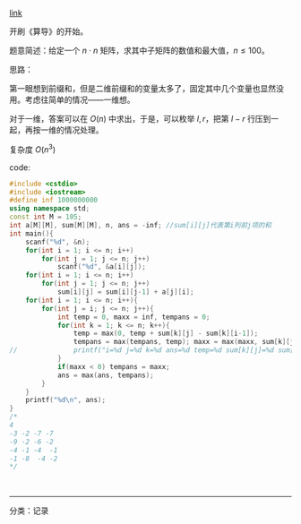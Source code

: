   
  
[link](https://www.acwing.com/problem/content/128/)  
  
开刷《算导》的开始。  
  
题意简述：给定一个 $n \cdot n$ 矩阵，求其中子矩阵的数值和最大值，$n \leq 100$。  
  
思路：  
  
第一眼想到前缀和，但是二维前缀和的变量太多了，固定其中几个变量也显然没用。考虑往简单的情况——一维想。  
  
对于一维，答案可以在 $O(n)$ 中求出，于是，可以枚举 $l,r$，把第 $l-r$ 行压到一起，再按一维的情况处理。  
  
复杂度 $O(n^3)$  
  
code:  
```cpp  
#include <cstdio>  
#include <iostream>   
#define inf 1000000000  
using namespace std;  
const int M = 105;  
int a[M][M], sum[M][M], n, ans = -inf; //sum[i][j]代表第i列前j项的和   
int main(){  
    scanf("%d", &n);  
    for(int i = 1; i <= n; i++)  
        for(int j = 1; j <= n; j++)  
            scanf("%d", &a[i][j]);  
    for(int i = 1; i <= n; i++)  
        for(int j = 1; j <= n; j++)  
            sum[i][j] = sum[i][j-1] + a[j][i];  
    for(int i = 1; i <= n; i++){  
        for(int j = i; j <= n; j++){  
            int temp = 0, maxx = inf, tempans = 0;  
            for(int k = 1; k <= n; k++){  
                temp = max(0, temp + sum[k][j] - sum[k][i-1]);  
                tempans = max(tempans, temp); maxx = max(maxx, sum[k][j] - sum[k][i-1]);  
//              printf("i=%d j=%d k=%d ans=%d temp=%d sum[k][j]=%d sum[k][i-1]=%d\n", i, j, k, ans, temp, sum[k][j], sum[k][i-1]);  
            }  
            if(maxx < 0) tempans = maxx;  
            ans = max(ans, tempans);  
        }  
    }  
    printf("%d\n", ans);  
}  
/*  
4  
-3 -2 -7 -7  
-9 -2 -6 -2  
-4 -1 -4  -1  
-1 -8  -4 -2  
*/  
```  
<br>  
  

-----
分类：记录